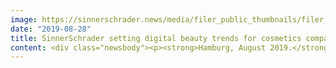 ```yaml
---
image: https://sinnerschrader.news/media/filer_public_thumbnails/filer_public/c1/70/c1709f83-4170-406e-833b-ea2258a9ffd0/480x288_cosnova_pitchwin.png__480x288_q85_crop_subsampling-2_upscale.png
date: "2019-08-28"
title: SinnerSchrader setting digital beauty trends for cosmetics company cosnova - Berlin studio to act as lead agency for front-end and interaction design
content: <div class="newsbody"><p><strong>Hamburg, August 2019.</strong> SinnerSchrader’s Berlin studio has emerged as the winner in a multi-stage pitch for the cosmetics company cosnova. <br/>As the digital lead agency, SinnerSchrader will be responsible for front-end and interaction design for cosnova’s two highest-selling brands, Catrice and essence.</p><p>In addition, SinnerSchrader will support cosnova with the strategic conception of new digital products and play a key role in the global rollout of a uniform website solution for both brands. The interdisciplinary pitch team headed by Amy Chan (Strategy &amp; Design) and Anthony Wottrich (Product &amp; Client Management) is made up of e-commerce and experience design experts.</p><p>“SinnerSchrader demonstrated a thorough understanding of the Catrice and essence brand worlds and impressed us with its strategic depth and omnichannel expertise. Combining retail with the cosnova brands’ online touchpoints was very important here. We are aiming for long-term cooperation in the areas of e-commerce and omnichannel strategy,” explains Christoph Deutschmann, Head of UX Research &amp; Optimization at cosnova.</p><p>“We are very proud and happy to have convinced a company as ambitious as cosnova with our innovation and enthusiasm. At SinnerSchrader’s Berlin location, we live right in the middle of fans of the young brands Catrice and essence, allowing us to keep our finger on the pulse as we expand cosnova’s digital portfolio,” says Anthony Wottrich, Studio Lead at SinnerSchrader Berlin.</p><p>The results of the cooperation are expected to be seen before the end of this year.</p><p><a class="news-backlink" href="/en/"><svg class="svg-ico svg-ico--arrow-left"><use xlink&#58;href="#arrow-down"></use></svg>Back to the overview</a></p></div>
---
```

